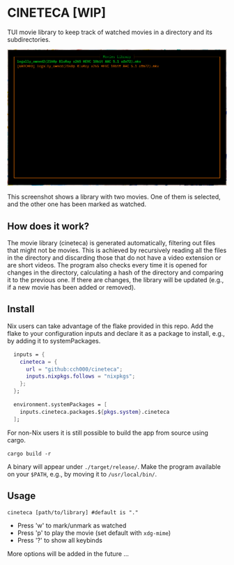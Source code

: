 # CINETECA \[WIP\]

TUI movie library to keep track of watched movies in a directory and its subdirectories.

![](img/screenshot.png)

This screenshot shows a library with two movies. One of them is selected, and the other one has been marked as watched.

## How does it work?

The movie library (cineteca) is generated automatically, filtering out files that might not be movies.
This is achieved by recursively reading all the files in the directory and discarding those
that do not have a video extension or are short videos. The program also checks every time
it is opened for changes in the directory, calculating a hash of the directory and comparing
it to the previous one. If there are changes, the library will be updated 
(e.g., if a new movie has been added or removed). 

## Install

Nix users can take advantage of the flake provided in this repo. Add the flake to your
configuration inputs and declare it as a package to install, e.g., by adding it to systemPackages.

```Nix
  inputs = {
    cineteca = {
      url = "github:cch000/cineteca";
      inputs.nixpkgs.follows = "nixpkgs";
    };
  };
```
```Nix
  environment.systemPackages = [
    inputs.cineteca.packages.${pkgs.system}.cineteca
  ];
```

For non-Nix users it is still possible to build the app from source using cargo.

```console
cargo build -r
```
A binary will appear under `./target/release/`. 
Make the program available on your `$PATH`, e.g., by moving it to `/usr/local/bin/`.

## Usage

```console
cineteca [path/to/library] #default is "."
```

- Press 'w' to mark/unmark as watched 
- Press 'p' to play the movie (set default with `xdg-mime`)
- Press '?' to show all keybinds

More options will be added in the future
...
